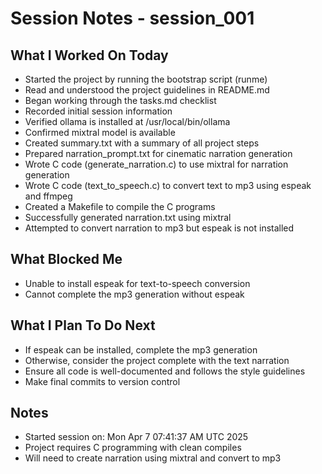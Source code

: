 # Session Notes - session_001

## What I Worked On Today
- Started the project by running the bootstrap script (runme)
- Read and understood the project guidelines in README.md
- Began working through the tasks.md checklist
- Recorded initial session information
- Verified ollama is installed at /usr/local/bin/ollama
- Confirmed mixtral model is available
- Created summary.txt with a summary of all project steps
- Prepared narration_prompt.txt for cinematic narration generation
- Wrote C code (generate_narration.c) to use mixtral for narration generation
- Wrote C code (text_to_speech.c) to convert text to mp3 using espeak and ffmpeg
- Created a Makefile to compile the C programs
- Successfully generated narration.txt using mixtral
- Attempted to convert narration to mp3 but espeak is not installed

## What Blocked Me
- Unable to install espeak for text-to-speech conversion
- Cannot complete the mp3 generation without espeak

## What I Plan To Do Next
- If espeak can be installed, complete the mp3 generation
- Otherwise, consider the project complete with the text narration
- Ensure all code is well-documented and follows the style guidelines
- Make final commits to version control

## Notes
- Started session on: Mon Apr 7 07:41:37 AM UTC 2025
- Project requires C programming with clean compiles
- Will need to create narration using mixtral and convert to mp3
